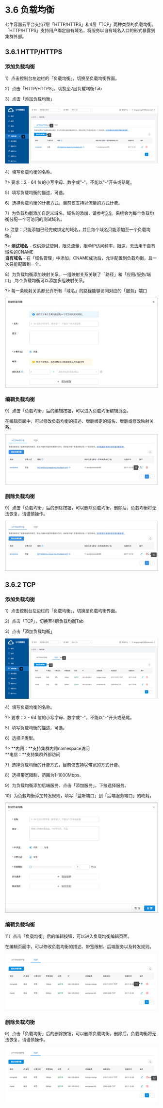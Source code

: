 # 3.6 负载均衡
七牛容器云平台支持7层「HTTP/HTTPS」和4层「TCP」两种类型的负载均衡。「HTTP/HTTPS」支持用户绑定自有域名，将服务以自有域名入口的形式暴露到集群外部。

## 3.6.1 HTTP/HTTPS

### 添加负载均衡

1）点击控制台左边栏的「负载均衡」，切换至负载均衡界面。

2）点击「HTTP/HTTPS」，切换至7层负载均衡Tab

3）点击「添加负载均衡」

![添加负载均衡](_figures/user-guide/lb-7.png)

4）填写负载均衡的名称。

?> 要求：2 - 64 位的小写字母、数字或"-"，不能以"-"开头或结尾。

5）填写负载均衡的描述，可选。

6）选择负载均衡的计费方式，目前仅支持以流量的方式计费。

7）为负载均衡添加自定义域名。域名的添加，请参考[3.9](user-guide/domain.md)。系统会为每个负载均衡分配一个可访问的测试域名。

!> 注意：只能添加已经完成绑定的域名，并且每个域名只能添加至一个负载均衡。

?> **测试域名** - 仅供测试使用，限总流量，限单IP访问频率，限速，无法用于自有域名的CNAME  
**自有域名** - 在「域名管理」中添加，CNAME成功后，允许配置到负载均衡，且一次只能配置到一个。

8）为负载均衡添加映射关系。一组映射关系关联了「路径」和「应用/服务/端口」,每个负载均衡可以添加多组映射关系。

?> 每一条映射关系都允许所有「域名」的路径能够访问对应的「服务」端口

![添加负载均衡](_figures/user-guide/lb-7-create.png)

### 编辑负载均衡

9）点击「负载均衡」后的编辑按钮，可以进入负载均衡编辑页面。

在编辑页面中，可以修改负载均衡的描述、增删绑定的域名、增删或修改映射关系。

![添加负载均衡](_figures/user-guide/lb-7-edit.png)

### 删除负载均衡

9）点击「负载均衡」后的删除按钮，可以删除负载均衡。删除后，负载均衡将无法恢复，请谨慎操作。

![添加负载均衡](_figures/user-guide/lb-7-delete.png)

## 3.6.2 TCP

### 添加负载均衡

1）点击控制台左边栏的「负载均衡」，切换至负载均衡界面。

2）点击「TCP」，切换至4层负载均衡Tab

3）点击「添加负载均衡」

![添加负载均衡](_figures/user-guide/lb-4.png)

4）填写负载均衡的名称。

?> 要求：2 - 64 位的小写字母、数字或"-"，不能以"-"开头或结尾。

5）填写负载均衡的描述，可选。

6）选择IP类型。

?> **内网：**支持集群内跨namespace访问  
   **电信：**支持集群外部访问  

7）选择负载均衡的计费方式，目前仅支持以带宽的方式计费。

8）选择带宽限制，范围为1-1000Mbps。

9）为负载均衡添加后端服务，点击「添加服务」，下拉选择服务。

10）为负载均衡添加转发规则，填写「监听端口」到「后端服务端口」的映射。

![添加负载均衡](_figures/user-guide/lb-4-create.png)

### 编辑负载均衡

11）点击「负载均衡」后的编辑按钮，可以进入负载均衡编辑页面。

在编辑页面中，可以修改负载均衡的描述、带宽限制、后端服务以及转发规则。

![添加负载均衡](_figures/user-guide/lb-4-edit.png)

### 删除负载均衡

9）点击「负载均衡」后的删除按钮，可以删除负载均衡。删除后，负载均衡将无法恢复，请谨慎操作。

![添加负载均衡](_figures/user-guide/lb-4-delete.png)

